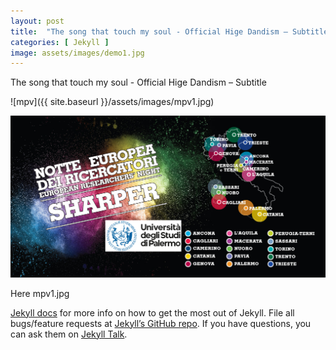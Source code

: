 ```yaml
---
layout: post
title:  "The song that touch my soul - Official Hige Dandism – Subtitle"
categories: [ Jekyll ]
image: assets/images/demo1.jpg
---
```

The song that touch my soul - Official Hige Dandism – Subtitle

![mpv]({{ site.baseurl }}/assets/images/mpv1.jpg)

![alt text](https://raw.githubusercontent.com/kotobuki09/kotobuki09.github.io/gh-pages/assets/img/SharperPoster2022.png "Sharper2022")

Here
mpv1.jpg














[Jekyll docs][jekyll-docs] for more info on how to get the most out of Jekyll. File all bugs/feature requests at [Jekyll’s GitHub repo][jekyll-gh]. If you have questions, you can ask them on [Jekyll Talk][jekyll-talk].

[jekyll-docs]: https://jekyllrb.com/docs/home
[jekyll-gh]:   https://github.com/jekyll/jekyll
[jekyll-talk]: https://talk.jekyllrb.com/

